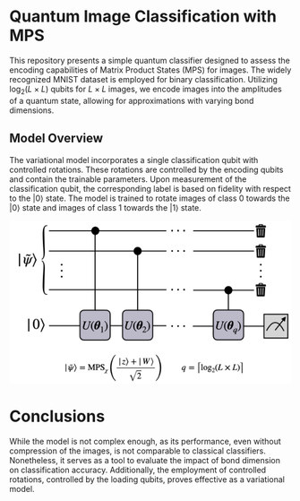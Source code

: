 # Quantum Image Classification with MPS

This repository presents a simple quantum classifier designed to assess the encoding capabilities of Matrix Product States (MPS) for images. The widely recognized MNIST dataset is employed for binary classification. Utilizing $\log_2(L\times L)$ qubits for $L\times L$ images, we encode images into the amplitudes of a quantum state, allowing for approximations with varying bond dimensions.

## Model Overview

The variational model incorporates a single classification qubit with controlled rotations. These rotations are controlled by the encoding qubits and contain the trainable parameters. Upon measurement of the classification qubit, the corresponding label is based on fidelity with respect to the $|0\rangle$ state. The model is trained to rotate images of class 0 towards the $|0\rangle$ state and images of class 1 towards the $|1\rangle$ state.

![Model.pdf](Model.png)

# Conclusions

While the model is not complex enough, as its performance, even without compression of the images, is not comparable to classical classifiers. Nonetheless, it serves as a tool to evaluate the impact of bond dimension on classification accuracy. Additionally, the employment of controlled rotations, controlled by the loading qubits, proves effective as a variational model.
